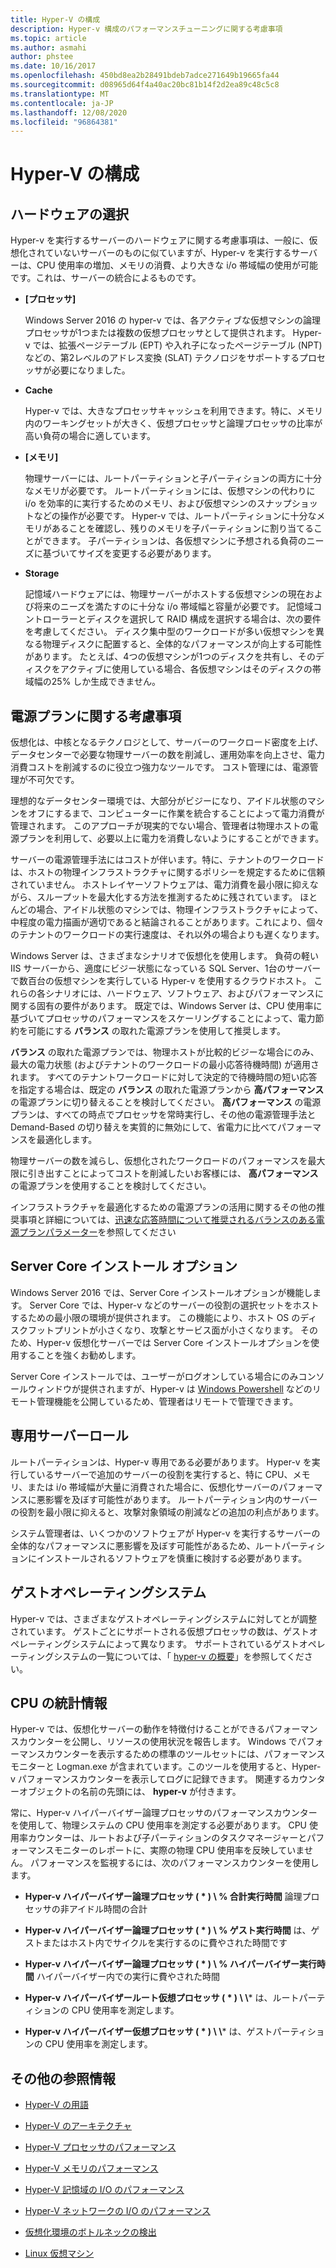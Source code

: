 ```yaml
---
title: Hyper-V の構成
description: Hyper-v 構成のパフォーマンスチューニングに関する考慮事項
ms.topic: article
ms.author: asmahi
author: phstee
ms.date: 10/16/2017
ms.openlocfilehash: 450bd8ea2b28491bdeb7adce271649b19665fa44
ms.sourcegitcommit: d08965d64f4a40ac20bc81b14f2d2ea89c48c5c8
ms.translationtype: MT
ms.contentlocale: ja-JP
ms.lasthandoff: 12/08/2020
ms.locfileid: "96864381"
---
```

# <a name="hyper-v-configuration"></a>Hyper-V の構成

## <a name="hardware-selection"></a>ハードウェアの選択

Hyper-v を実行するサーバーのハードウェアに関する考慮事項は、一般に、仮想化されていないサーバーのものに似ていますが、Hyper-v を実行するサーバーは、CPU 使用率の増加、メモリの消費、より大きな i/o 帯域幅の使用が可能です。これは、サーバーの統合によるものです。

-   **[プロセッサ]**

    Windows Server 2016 の hyper-v では、各アクティブな仮想マシンの論理プロセッサが1つまたは複数の仮想プロセッサとして提供されます。 Hyper-v では、拡張ページテーブル (EPT) や入れ子になったページテーブル (NPT) などの、第2レベルのアドレス変換 (SLAT) テクノロジをサポートするプロセッサが必要になりました。

-   **Cache**

    Hyper-v では、大きなプロセッサキャッシュを利用できます。特に、メモリ内のワーキングセットが大きく、仮想プロセッサと論理プロセッサの比率が高い負荷の場合に適しています。

-   **[メモリ]**

    物理サーバーには、ルートパーティションと子パーティションの両方に十分なメモリが必要です。 ルートパーティションには、仮想マシンの代わりに i/o を効率的に実行するためのメモリ、および仮想マシンのスナップショットなどの操作が必要です。 Hyper-v では、ルートパーティションに十分なメモリがあることを確認し、残りのメモリを子パーティションに割り当てることができます。 子パーティションは、各仮想マシンに予想される負荷のニーズに基づいてサイズを変更する必要があります。

-   **Storage**

    記憶域ハードウェアには、物理サーバーがホストする仮想マシンの現在および将来のニーズを満たすのに十分な i/o 帯域幅と容量が必要です。 記憶域コントローラーとディスクを選択して RAID 構成を選択する場合は、次の要件を考慮してください。 ディスク集中型のワークロードが多い仮想マシンを異なる物理ディスクに配置すると、全体的なパフォーマンスが向上する可能性があります。 たとえば、4つの仮想マシンが1つのディスクを共有し、そのディスクをアクティブに使用している場合、各仮想マシンはそのディスクの帯域幅の25% しか生成できません。

## <a name="power-plan-considerations"></a>電源プランに関する考慮事項

仮想化は、中核となるテクノロジとして、サーバーのワークロード密度を上げ、データセンターで必要な物理サーバーの数を削減し、運用効率を向上させ、電力消費コストを削減するのに役立つ強力なツールです。 コスト管理には、電源管理が不可欠です。

理想的なデータセンター環境では、大部分がビジーになり、アイドル状態のマシンをオフにするまで、コンピューターに作業を統合することによって電力消費が管理されます。 このアプローチが現実的でない場合、管理者は物理ホストの電源プランを利用して、必要以上に電力を消費しないようにすることができます。

サーバーの電源管理手法にはコストが伴います。特に、テナントのワークロードは、ホストの物理インフラストラクチャに関するポリシーを規定するために信頼されていません。 ホストレイヤーソフトウェアは、電力消費を最小限に抑えながら、スループットを最大化する方法を推測するために残されています。 ほとんどの場合、アイドル状態のマシンでは、物理インフラストラクチャによって、中程度の電力描画が適切であると結論されることがあります。これにより、個々のテナントのワークロードの実行速度は、それ以外の場合よりも遅くなります。

Windows Server は、さまざまなシナリオで仮想化を使用します。 負荷の軽い IIS サーバーから、適度にビジー状態になっている SQL Server、1台のサーバーで数百台の仮想マシンを実行している Hyper-v を使用するクラウドホスト。 これらの各シナリオには、ハードウェア、ソフトウェア、およびパフォーマンスに関する固有の要件があります。 既定では、Windows Server は、CPU 使用率に基づいてプロセッサのパフォーマンスをスケーリングすることによって、電力節約を可能にする **バランス** の取れた電源プランを使用して推奨します。

**バランス** の取れた電源プランでは、物理ホストが比較的ビジーな場合にのみ、最大の電力状態 (およびテナントのワークロードの最小応答待機時間) が適用されます。 すべてのテナントワークロードに対して決定的で待機時間の短い応答を指定する場合は、既定の **バランス** の取れた電源プランから **高パフォーマンス** の電源プランに切り替えることを検討してください。 **高パフォーマンス** の電源プランは、すべての時点でプロセッサを常時実行し、その他の電源管理手法と Demand-Based の切り替えを実質的に無効にして、省電力に比べてパフォーマンスを最適化します。

物理サーバーの数を減らし、仮想化されたワークロードのパフォーマンスを最大限に引き出すことによってコストを削減したいお客様には、 **高パフォーマンス** の電源プランを使用することを検討してください。

インフラストラクチャを最適化するための電源プランの活用に関するその他の推奨事項と詳細については、[迅速な応答時間について推奨されるバランスのある電源プランパラメーター](../../hardware/power/recommended-balanced-plan-parameters.md)を参照してください



## <a name="server-core-installation-option"></a>Server Core インストール オプション

Windows Server 2016 では、Server Core インストールオプションが機能します。 Server Core では、Hyper-v などのサーバーの役割の選択セットをホストするための最小限の環境が提供されます。 この機能により、ホスト OS のディスクフットプリントが小さくなり、攻撃とサービス面が小さくなります。 そのため、Hyper-v 仮想化サーバーでは Server Core インストールオプションを使用することを強くお勧めします。

Server Core インストールでは、ユーザーがログオンしている場合にのみコンソールウィンドウが提供されますが、Hyper-v は [Windows Powershell](/powershell/module/hyper-v/) などのリモート管理機能を公開しているため、管理者はリモートで管理できます。

## <a name="dedicated-server-role"></a>専用サーバーロール

ルートパーティションは、Hyper-v 専用である必要があります。 Hyper-v を実行しているサーバーで追加のサーバーの役割を実行すると、特に CPU、メモリ、または i/o 帯域幅が大量に消費された場合に、仮想化サーバーのパフォーマンスに悪影響を及ぼす可能性があります。 ルートパーティション内のサーバーの役割を最小限に抑えると、攻撃対象領域の削減などの追加の利点があります。

システム管理者は、いくつかのソフトウェアが Hyper-v を実行するサーバーの全体的なパフォーマンスに悪影響を及ぼす可能性があるため、ルートパーティションにインストールされるソフトウェアを慎重に検討する必要があります。

## <a name="guest-operating-systems"></a>ゲストオペレーティングシステム

Hyper-v では、さまざまなゲストオペレーティングシステムに対してとが調整されています。 ゲストごとにサポートされる仮想プロセッサの数は、ゲストオペレーティングシステムによって異なります。 サポートされているゲストオペレーティングシステムの一覧については、「 [hyper-v の概要](/previous-versions/windows/it-pro/windows-server-2012-R2-and-2012/hh831531(v=ws.11))」を参照してください。

## <a name="cpu-statistics"></a>CPU の統計情報

Hyper-v では、仮想化サーバーの動作を特徴付けることができるパフォーマンスカウンターを公開し、リソースの使用状況を報告します。 Windows でパフォーマンスカウンターを表示するための標準のツールセットには、パフォーマンスモニターと Logman.exe が含まれています。このツールを使用すると、Hyper-v パフォーマンスカウンターを表示してログに記録できます。 関連するカウンターオブジェクトの名前の先頭には、 **hyper-v** が付きます。

常に、Hyper-v ハイパーバイザー論理プロセッサのパフォーマンスカウンターを使用して、物理システムの CPU 使用率を測定する必要があります。 CPU 使用率カウンターは、ルートおよび子パーティションのタスクマネージャーとパフォーマンスモニターのレポートに、実際の物理 CPU 使用率を反映していません。 パフォーマンスを監視するには、次のパフォーマンスカウンターを使用します。

- **Hyper-v ハイパーバイザー論理プロセッサ ( \* ) \\ % 合計実行時間** 論理プロセッサの非アイドル時間の合計

- **Hyper-v ハイパーバイザー論理プロセッサ ( \* ) \\ % ゲスト実行時間** は、ゲストまたはホスト内でサイクルを実行するのに費やされた時間です

- **Hyper-v ハイパーバイザー論理プロセッサ ( \* ) \\ % ハイパーバイザー実行時間** ハイパーバイザー内での実行に費やされた時間

- **Hyper-v ハイパーバイザールート仮想プロセッサ ( \* ) \\ \\*** は、ルートパーティションの CPU 使用率を測定します。

- **Hyper-v ハイパーバイザー仮想プロセッサ ( \* ) \\ \\*** は、ゲストパーティションの CPU 使用率を測定します。


## <a name="additional-references"></a>その他の参照情報

-   [Hyper-V の用語](terminology.md)

-   [Hyper-V のアーキテクチャ](architecture.md)

-   [Hyper-V プロセッサのパフォーマンス](processor-performance.md)

-   [Hyper-V メモリのパフォーマンス](memory-performance.md)

-   [Hyper-V 記憶域の I/O のパフォーマンス](storage-io-performance.md)

-   [Hyper-V ネットワークの I/O のパフォーマンス](network-io-performance.md)

-   [仮想化環境のボトルネックの検出](detecting-virtualized-environment-bottlenecks.md)

-   [Linux 仮想マシン](linux-virtual-machine-considerations.md)
